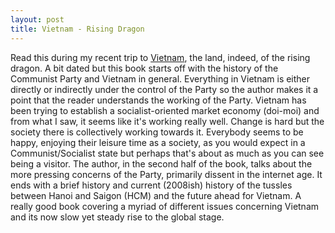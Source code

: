 ```yaml
---
layout: post
title: Vietnam - Rising Dragon
---
```


Read this during my recent trip to [Vietnam](/2022/12/28/vietnam), the land, indeed, of the rising dragon. A bit dated but this book starts off with the history of the Communist Party and Vietnam in general. Everything in Vietnam is either directly or indirectly under the control of the Party so the author makes it a point that the reader understands the working of the Party. Vietnam has been trying to establish a socialist-oriented market economy (doi-moi) and from what I saw, it seems like it's working really well. Change is hard but the society there is collectively working towards it. Everybody seems to be happy, enjoying their leisure time as a society, as you would expect in a Communist/Socialist state but perhaps that's about as much as you can see being a visitor. The author, in the second half of the book, talks about the more pressing concerns of the Party, primarily dissent in the internet age. It ends with a brief history and current (2008ish) history of the tussles between Hanoi and Saigon (HCM) and the future ahead for Vietnam. A really good book covering a myriad of different issues concerning Vietnam and its now slow yet steady rise to the global stage.
